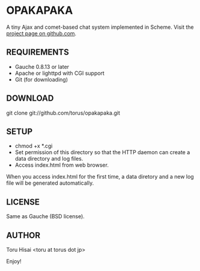 OPAKAPAKA
=========

A tiny Ajax and comet-based chat system implemented in Scheme.
Visit the [project page on github.com](http://github.com/torus/opakapaka).

REQUIREMENTS
------------

- Gauche 0.8.13 or later
- Apache or lighttpd with CGI support
- Git (for downloading)

DOWNLOAD
--------

 git clone git://github.com/torus/opakapaka.git

SETUP
-----

- chmod +x *.cgi
- Set permission of this directory so that the HTTP daemon can create
  a data directory and log files.
- Access index.html from web browser.

When you access index.html for the first time, a data diretory and a
new log file will be generated automatically.

LICENSE
-------

Same as Gauche (BSD license).

AUTHOR
------

Toru Hisai &lt;toru at torus dot jp&gt;

Enjoy!
